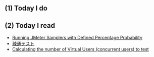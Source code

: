 ## (1) Today I do

## (2) Today I read

- [Running JMeter Samplers with Defined Percentage Probability](https://www.blazemeter.com/blog/running-jmeter-samplers-defined-percentage-probability)
- [疎通テスト](https://www.alaxala.com/jp/techinfo/archive/manual/AX7700R/HTML/10_10_/APGUIDE2/0188.HTM)
- [Calculating the number of Virtual Users (concurrent users) to test](http://support.loadimpact.com/knowledgebase/articles/265461-calculating-the-number-of-virtual-users-concurren)